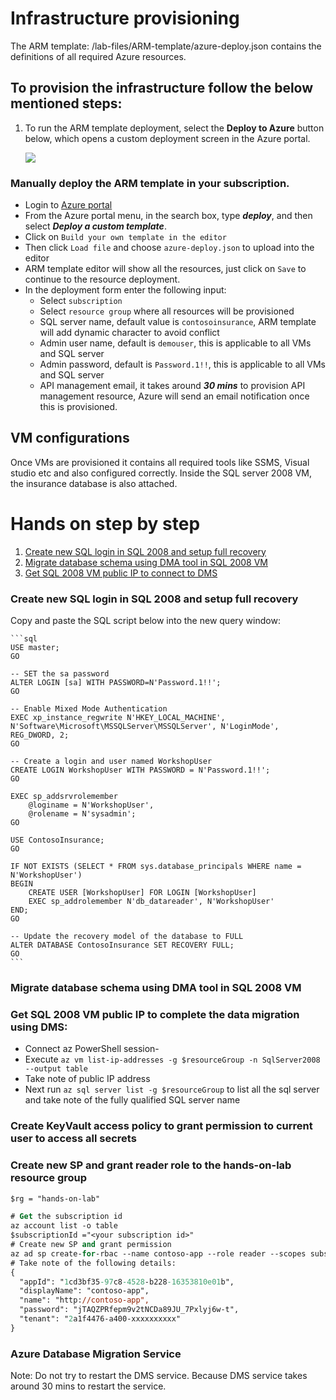 # Infrastructure provisioning

The ARM template: /lab-files/ARM-template/azure-deploy.json contains the definitions of all required Azure resources.

## To provision the infrastructure follow the below mentioned steps:

1.  To run the ARM template deployment, select the **Deploy to Azure** button below, which opens a custom deployment screen in the Azure portal.

    <a href ="https://portal.azure.com/#create/Microsoft.Template/uri/https%3A%2F%2Fraw.githubusercontent.com%2Fmicrosoft%2FMCW-App-modernization%2Fmaster%2FHands-on%20lab%2Flab-files%2FARM-template%2Fazure-deploy.json" target="_blank" title="Deploy to Azure">
    <img src="http://azuredeploy.net/deploybutton.png"/>
    </a>

### Manually deploy the ARM template in your subscription.

- Login to [Azure portal](https://portal.azure.com)
- From the Azure portal menu, in the search box, type **_deploy_**, and then select **_Deploy a custom template_**.
- Click on `Build your own template in the editor`
- Then click `Load file` and choose `azure-deploy.json` to upload into the editor
- ARM template editor will show all the resources, just click on `Save` to continue to the resource deployment.
- In the deployment form enter the following input:
  - Select `subscription`
  - Select `resource group` where all resources will be provisioned
  - SQL server name, default value is `contosoinsurance`, ARM template will add dynamic character to avoid conflict
  - Admin user name, default is `demouser`, this is applicable to all VMs and SQL server
  - Admin password, default is `Password.1!!`, this is applicable to all VMs and SQL server
  - API management email, it takes around **_30 mins_** to provision API management resource, Azure will send an email notification once this is provisioned.

## VM configurations

Once VMs are provisioned it contains all required tools like SSMS, Visual studio etc and also configured correctly.
Inside the SQL server 2008 VM, the insurance database is also attached.

# Hands on step by step

1. [Create new SQL login in SQL 2008 and setup full recovery](#create-new-sql-login-in-sql-2008-and-setup-full-recovery)
2. [Migrate database schema using DMA tool in SQL 2008 VM](#migrate-database-schema-using-dma-tool-in-sql-2008-vm)
3. [Get SQL 2008 VM public IP to connect to DMS](#get-sql-2008-vm-public-ip-to-connect-to-dms)

### Create new SQL login in SQL 2008 and setup full recovery

Copy and paste the SQL script below into the new query window:

    ```sql
    USE master;
    GO

    -- SET the sa password
    ALTER LOGIN [sa] WITH PASSWORD=N'Password.1!!';
    GO

    -- Enable Mixed Mode Authentication
    EXEC xp_instance_regwrite N'HKEY_LOCAL_MACHINE',
    N'Software\Microsoft\MSSQLServer\MSSQLServer', N'LoginMode', REG_DWORD, 2;
    GO

    -- Create a login and user named WorkshopUser
    CREATE LOGIN WorkshopUser WITH PASSWORD = N'Password.1!!';
    GO

    EXEC sp_addsrvrolemember
        @loginame = N'WorkshopUser',
        @rolename = N'sysadmin';
    GO

    USE ContosoInsurance;
    GO

    IF NOT EXISTS (SELECT * FROM sys.database_principals WHERE name = N'WorkshopUser')
    BEGIN
        CREATE USER [WorkshopUser] FOR LOGIN [WorkshopUser]
        EXEC sp_addrolemember N'db_datareader', N'WorkshopUser'
    END;
    GO

    -- Update the recovery model of the database to FULL
    ALTER DATABASE ContosoInsurance SET RECOVERY FULL;
    GO
    ```

### Migrate database schema using DMA tool in SQL 2008 VM

### Get SQL 2008 VM public IP to complete the data migration using DMS:

- Connect az PowerShell session-
- Execute `az vm list-ip-addresses -g $resourceGroup -n SqlServer2008 --output table `
- Take note of public IP address
- Next run `az sql server list -g $resourceGroup` to list all the sql server and take note of the fully qualified SQL server name

### Create KeyVault access policy to grant permission to current user to access all secrets

### Create new SP and grant reader role to the hands-on-lab resource group

```ps
$rg = "hands-on-lab"

# Get the subscription id
az account list -o table
$subscriptionId ="<your subscription id>"
# Create new SP and grant permission
az ad sp create-for-rbac --name contoso-app --role reader --scopes subscription/$subscriptionId/resourceGroups/$rg
# Take note of the following details:
{
  "appId": "1cd3bf35-97c8-4528-b228-16353810e01b",
  "displayName": "contoso-app",
  "name": "http://contoso-app",
  "password": "jTAQZPRfepm9v2tNCDa89JU_7Pxlyj6w-t",
  "tenant": "2a1f4476-a400-xxxxxxxxxx"
}
```

### Azure Database Migration Service

Note: Do not try to restart the DMS service. Because DMS service takes around 30 mins to restart the service.
